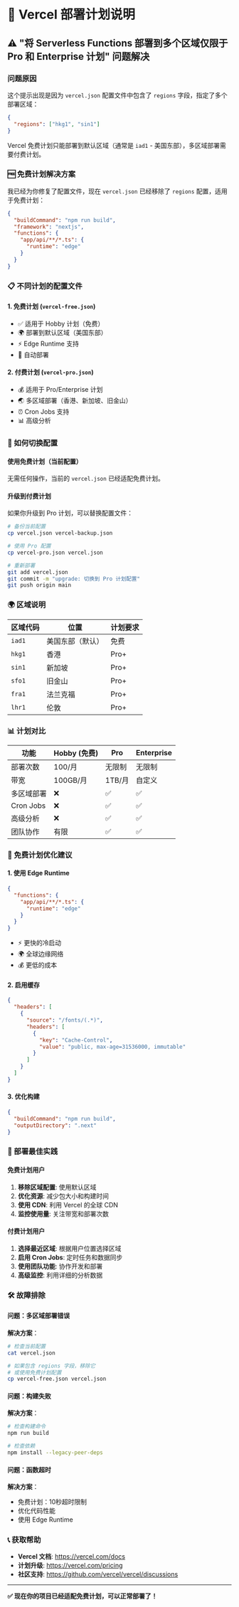 # 🚀 Vercel 部署计划说明

## ⚠️ "将 Serverless Functions 部署到多个区域仅限于 Pro 和 Enterprise 计划" 问题解决

### 问题原因
这个提示出现是因为 `vercel.json` 配置文件中包含了 `regions` 字段，指定了多个部署区域：
```json
{
  "regions": ["hkg1", "sin1"]
}
```

Vercel 免费计划只能部署到默认区域（通常是 `iad1` - 美国东部），多区域部署需要付费计划。

### 🆓 免费计划解决方案

我已经为你修复了配置文件，现在 `vercel.json` 已经移除了 `regions` 配置，适用于免费计划：

```json
{
  "buildCommand": "npm run build",
  "framework": "nextjs",
  "functions": {
    "app/api/**/*.ts": {
      "runtime": "edge"
    }
  }
}
```

### 📋 不同计划的配置文件

#### 1. 免费计划 (`vercel-free.json`)
- ✅ 适用于 Hobby 计划（免费）
- 🌍 部署到默认区域（美国东部）
- ⚡ Edge Runtime 支持
- 🔄 自动部署

#### 2. 付费计划 (`vercel-pro.json`)
- 💰 适用于 Pro/Enterprise 计划
- 🌏 多区域部署（香港、新加坡、旧金山）
- ⏰ Cron Jobs 支持
- 📊 高级分析

### 🔄 如何切换配置

#### 使用免费计划（当前配置）
无需任何操作，当前的 `vercel.json` 已经适配免费计划。

#### 升级到付费计划
如果你升级到 Pro 计划，可以替换配置文件：
```bash
# 备份当前配置
cp vercel.json vercel-backup.json

# 使用 Pro 配置
cp vercel-pro.json vercel.json

# 重新部署
git add vercel.json
git commit -m "upgrade: 切换到 Pro 计划配置"
git push origin main
```

### 🌍 区域说明

| 区域代码 | 位置 | 计划要求 |
|---------|------|----------|
| `iad1` | 美国东部（默认） | 免费 |
| `hkg1` | 香港 | Pro+ |
| `sin1` | 新加坡 | Pro+ |
| `sfo1` | 旧金山 | Pro+ |
| `fra1` | 法兰克福 | Pro+ |
| `lhr1` | 伦敦 | Pro+ |

### 📊 计划对比

| 功能 | Hobby (免费) | Pro | Enterprise |
|------|-------------|-----|------------|
| 部署次数 | 100/月 | 无限制 | 无限制 |
| 带宽 | 100GB/月 | 1TB/月 | 自定义 |
| 多区域部署 | ❌ | ✅ | ✅ |
| Cron Jobs | ❌ | ✅ | ✅ |
| 高级分析 | ❌ | ✅ | ✅ |
| 团队协作 | 有限 | ✅ | ✅ |

### 🚀 免费计划优化建议

#### 1. 使用 Edge Runtime
```json
{
  "functions": {
    "app/api/**/*.ts": {
      "runtime": "edge"
    }
  }
}
```
- ⚡ 更快的冷启动
- 🌍 全球边缘网络
- 💰 更低的成本

#### 2. 启用缓存
```json
{
  "headers": [
    {
      "source": "/fonts/(.*)",
      "headers": [
        {
          "key": "Cache-Control",
          "value": "public, max-age=31536000, immutable"
        }
      ]
    }
  ]
}
```

#### 3. 优化构建
```json
{
  "buildCommand": "npm run build",
  "outputDirectory": ".next"
}
```

### 🔧 部署最佳实践

#### 免费计划用户
1. **移除区域配置**: 使用默认区域
2. **优化资源**: 减少包大小和构建时间
3. **使用 CDN**: 利用 Vercel 的全球 CDN
4. **监控使用量**: 关注带宽和部署次数

#### 付费计划用户
1. **选择最近区域**: 根据用户位置选择区域
2. **启用 Cron Jobs**: 定时任务和数据同步
3. **使用团队功能**: 协作开发和部署
4. **高级监控**: 利用详细的分析数据

### 🛠️ 故障排除

#### 问题：多区域部署错误
**解决方案**：
```bash
# 检查当前配置
cat vercel.json

# 如果包含 regions 字段，移除它
# 或使用免费计划配置
cp vercel-free.json vercel.json
```

#### 问题：构建失败
**解决方案**：
```bash
# 检查构建命令
npm run build

# 检查依赖
npm install --legacy-peer-deps
```

#### 问题：函数超时
**解决方案**：
- 免费计划：10秒超时限制
- 优化代码性能
- 使用 Edge Runtime

### 📞 获取帮助

- **Vercel 文档**: https://vercel.com/docs
- **计划升级**: https://vercel.com/pricing
- **社区支持**: https://github.com/vercel/vercel/discussions

---

**✅ 现在你的项目已经适配免费计划，可以正常部署了！**